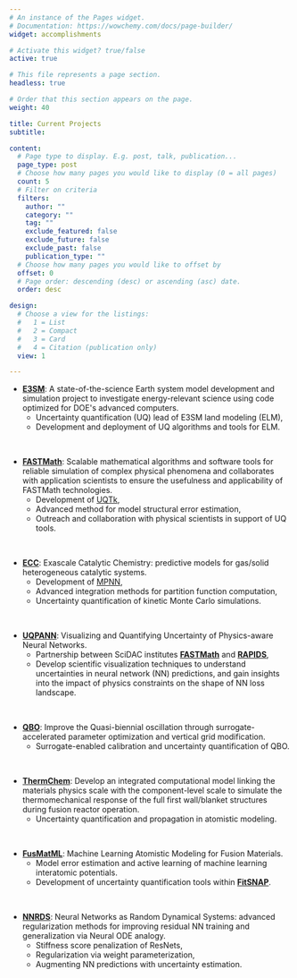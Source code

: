 ```yaml
---
# An instance of the Pages widget.
# Documentation: https://wowchemy.com/docs/page-builder/
widget: accomplishments

# Activate this widget? true/false
active: true

# This file represents a page section.
headless: true

# Order that this section appears on the page.
weight: 40

title: Current Projects
subtitle:

content:
  # Page type to display. E.g. post, talk, publication...
  page_type: post
  # Choose how many pages you would like to display (0 = all pages)
  count: 5
  # Filter on criteria
  filters:
    author: ""
    category: ""
    tag: ""
    exclude_featured: false
    exclude_future: false
    exclude_past: false
    publication_type: ""
  # Choose how many pages you would like to offset by
  offset: 0
  # Page order: descending (desc) or ascending (asc) date.
  order: desc

design:
  # Choose a view for the listings:
  #   1 = List
  #   2 = Compact
  #   3 = Card
  #   4 = Citation (publication only)
  view: 1

---
```



* <a href=https://www.e3sm.org>**E3SM**</a>: A state-of-the-science Earth system model development and simulation project to investigate energy-relevant science using code optimized for DOE's advanced computers. 
  - Uncertainty quantification (UQ) lead of E3SM land modeling (ELM),
  - Development and deployment of UQ algorithms and tools for ELM.

<br>

* <a href=https://scidac5-fastmath.lbl.gov/>**FASTMath**</a>: Scalable mathematical algorithms and software tools for reliable simulation of complex physical phenomena and collaborates with application scientists to ensure the usefulness and applicability of FASTMath technologies.
  - Development of <a href=https://www.sandia.gov/uqtoolkit>UQTk</a>,
  - Advanced method for model structural error estimation,
  - Outreach and collaboration with physical scientists in support of UQ tools.

<br>

* <a href=https://www.ecc-project.org/>**ECC**</a>: Exascale Catalytic Chemistry: predictive models for gas/solid heterogeneous catalytic systems.
  - Development of <a href=https://github.com/sandialabs/mpnn>MPNN</a>,
  - Advanced integration methods for partition function computation,
  - Uncertainty quantification of kinetic Monte Carlo simulations.

<br>

* <a href="">**UQPANN**</a>: Visualizing and Quantifying Uncertainty of Physics-aware Neural Networks.
  - Partnership between SciDAC institutes <a href=https://scidac5-fastmath.lbl.gov/>**FASTMath**</a> and <a href=https://rapids.lbl.gov/>**RAPIDS**</a>,
  - Develop scientific visualization techniques to understand uncertainties in neural network (NN) predictions, and gain insights into the impact of physics constraints on the shape of NN loss landscape.

<br>

* <a href=https://jjbenedict.github.io/scidac-qbo-e3sm/>**QBO**</a>: Improve the Quasi-biennial oscillation through surrogate-accelerated parameter optimization and vertical grid modification.
  - Surrogate-enabled calibration and uncertainty quantification of QBO.

<br>

* <a href=https://thermchem-fw.github.io/>**ThermChem**</a>: Develop an integrated computational model linking the materials physics scale with the component-level scale to simulate the thermomechanical response of the full first wall/blanket structures during fusion reactor operation.
  - Uncertainty quantification and propagation in atomistic modeling.

<br>

* <a href="">**FusMatML**</a>: Machine Learning Atomistic Modeling for Fusion Materials.
  - Model error estimation and active learning of machine learning interatomic potentials.
  - Development of uncertainty quantification tools within <a href=https://github.com/FitSNAP/FitSNAP>**FitSNAP**</a>.

<br>

* <a href="">**NNRDS**</a>: Neural Networks as Random Dynamical Systems: advanced regularization methods for improving residual NN training and generalization via Neural ODE analogy.
  - Stiffness score penalization of ResNets,
  - Regularization via weight parameterization,
  - Augmenting NN predictions with uncertainty estimation.

<!-- 
<br>

* <a href=https://ThermChem>**OASIS-UQ**</a>: TBD. -->
